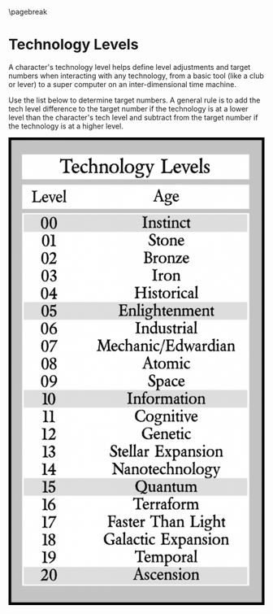 \pagebreak

# Technology Levels #
A character's technology level helps define level adjustments and target numbers when interacting with any technology, from a basic tool (like a club or lever) to a super computer on an inter-dimensional time machine.

Use the list below to determine target numbers. A general rule is to add the tech level difference to the target number if the technology is at a lower level than the character's tech level and subtract from the target number if the technology is at a higher level.

![Technology Levels](images/Tech_Levels.png)

